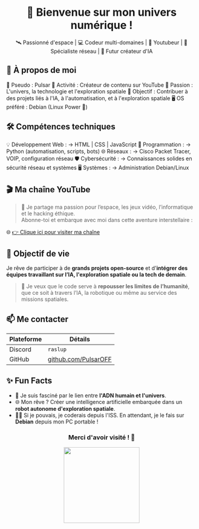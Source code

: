 <h1 align="center">🚀 Bienvenue sur mon univers numérique !</h1>

<div align="center">
  
  🛰️ Passionné d'espace | 💻 Codeur multi-domaines | 🎥 Youtubeur | 🔐 Spécialiste réseau | 🧠 Futur créateur d'IA

</div>



## 📌 À propos de moi

📛 Pseudo : Pulsar 
🎥 Activité : Créateur de contenu sur YouTube
🌌 Passion : L'univers, la technologie et l'exploration spatiale
🧠 Objectif : Contribuer à des projets liés à l'IA, à l'automatisation, et à l'exploration spatiale
🖥️ OS préféré : Debian (Linux Power 🔧)




## 🛠️ Compétences techniques

💡 Développement Web :
→ HTML | CSS | JavaScript
🐍 Programmation :
→ Python (automatisation, scripts, bots)
🌐 Réseaux :
→ Cisco Packet Tracer, VOIP, configuration réseau
🛡️ Cybersécurité :
→ Connaissances solides en sécurité réseau et systèmes
🖥️ Systèmes :
→ Administration Debian/Linux


## 🎬 Ma chaîne YouTube

> 🎥 Je partage ma passion pour l’espace, les jeux vidéo, l’informatique et le hacking éthique.  
> Abonne-toi et embarque avec moi dans cette aventure interstellaire :

🌐 [👉 Clique ici pour visiter ma chaîne](https://www.youtube.com/@PulsarOFF) 



## 🧠 Objectif de vie

Je rêve de participer à de **grands projets open-source** et d'**intégrer des équipes travaillant sur l’IA, l'exploration spatiale ou la tech de demain**.

> 🌌 Je veux que le code serve à **repousser les limites de l’humanité**, que ce soit à travers l’IA, la robotique ou même au service des missions spatiales.



## 📫 Me contacter

| Plateforme | Détails |
|------------|---------|
| Discord    | `raslup` 
| GitHub     | [github.com/PulsarOFF](https://github.com/PulsarOFF) |



## ✨ Fun Facts

- 🧬 Je suis fasciné par le lien entre **l'ADN humain et l'univers**.
- 🌐 Mon rêve ? Créer une intelligence artificielle embarquée dans un **robot autonome d'exploration spatiale**.
- 🧑‍🚀 Si je pouvais, je coderais depuis l'ISS. En attendant, je le fais sur **Debian** depuis mon PC portable !



<h3 align="center">Merci d'avoir visité ! 🌠</h3>
<p align="center">
  <img src="https://media.giphy.com/media/3o6ZtaO9BZHcOjmErm/giphy.gif" width="200">
</p>
